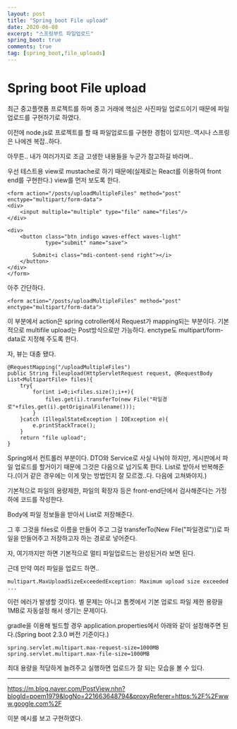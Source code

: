 ```yaml
---
layout: post
title: "Spring boot File upload"
date: 2020-06-08
excerpt: "스프링부트 파일업로드"
spring_boot: true
comments: true
tag: [spring_boot,file_uploads]
---
```

# Spring boot File upload

최근 중고플랫폼 프로젝트를 하며 중고 거래에 핵심은 사진파일 업로드이기 때문에 파일업로드를 구현하기로 하였다.

이전에 node.js로 프로젝트를 할 때 파일업로드를 구현한 경험이 있지만..역시나 스프링은 나에겐 복잡..하다.

아무튼.. 내가 여러가지로 조금 고생한 내용들을 누군가 참고하길 바라며..

우선 테스트용 view로 mustache로 하기 때문에(실제로는 React를 이용하여 front end를 구현한다.) view를 먼저 보도록 한다.

    <form action="/posts/uploadMultipleFiles" method="post" enctype="multipart/form-data">
    <div>
        <input multiple="multiple" type="file" name="files"/>
    </div>

    <div>
        <button class="btn indigo waves-effect waves-light"
                type="submit" name="save">

            Submit<i class="mdi-content-send right"></i>
        </button>
    </div>
    </form>

아주 간단하다.     

    <form action="/posts/uploadMultipleFiles" method="post" enctype="multipart/form-data">

이 부분에서 action은 spring cotroller에서 Request가 mapping되는 부분이다. 기본적으로 multifile upload는 Post방식으로만 가능하다. enctype도 multipart/form-data로 지정해 주도록 한다.

자, 뷰는 대충 됐다.

    @RequestMapping("/uploadMultipleFiles")
    public String fileupload(HttpServletRequest request, @RequestBody List<MultipartFile> files){
        try{
            for(int i=0;i<files.size();i++){
                files.get(i).transferTo(new File("파일경로"+files.get(i).getOriginalFilename()));
            }
        }catch (IllegalStateException | IOException e){
            e.printStackTrace();
        }
        return "file upload";
    }

Spring에서 컨트롤러 부분이다. DTO와 Service로 사실 나눠야 하지만, 게시판에서 파일 업로드를 할거이기 때문에 그것은 다음으로 넘기도록 한다. List로 받아서 반복해준다.(이거 같은 경우에는 이게 맞는 방법인지 잘 모르겠..다. 다음에 고쳐봐야지.)

기본적으로 파일의 용량제한, 파일의 확장자 등은 front-end단에서 검사해준다는 가정하에 코드를 작성한다.

Body에 파일 정보들을 받아서 List로 저장해준다.

그 후 그것을 files로 이름을 만들어 주고 그걸 transferTo(New File("파일경로"))로 파일을 만들어주고 저장하고자 하는 경로로 넣어준다.

자, 여기까지만 하면 기본적으로 멀티 파일업로드는 완성된거라 보면 된다.

근데 만약 여러 파일을 업로드 하면..

    multipart.MaxUploadSizeExceededException: Maximum upload size exceeded ...

이런 에러가 발생할 것이다. 별 문제는 아니고 톰켓에서 기본 업로드 파일 제한 용량을 1MB로 자동설정 해서 생기는 문제이다.

gradle을 이용해 빌드할 경우 application.properties에서 아래와 같이 설정해주면 된다.(Spring boot 2.3.0 버전 기준이다.)

    spring.servlet.multipart.max-request-size=1000MB
    spring.servlet.multipart.max-file-size=1000MB

최대 용량을 적당하게 늘려주고 실행하면 업로드가 잘 되는 모습을 볼 수 있다.

<hr>

https://m.blog.naver.com/PostView.nhn?blogId=poem1979&logNo=221663648794&proxyReferer=https:%2F%2Fwww.google.com%2F

이분 예시를 보고 구현하였다.
